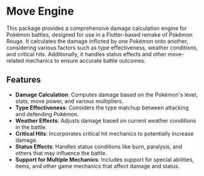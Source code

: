 # Move Engine

This package provides a comprehensive damage calculation engine for Pokémon battles, designed for use in a Flutter-based remake of Pokémon Rouge. It calculates the damage inflicted by one Pokémon onto another, considering various factors such as type effectiveness, weather conditions, and critical hits. Additionally, it handles status effects and other move-related mechanics to ensure accurate battle outcomes.

## Features

- **Damage Calculation**: Computes damage based on the Pokémon's level, stats, move power, and various multipliers.
- **Type Effectiveness**: Considers the type matchup between attacking and defending Pokémon.
- **Weather Effects**: Adjusts damage based on current weather conditions in the battle.
- **Critical Hits**: Incorporates critical hit mechanics to potentially increase damage.
- **Status Effects**: Handles status conditions like burn, paralysis, and others that may influence the battle.
- **Support for Multiple Mechanics**: Includes support for special abilities, items, and other game mechanics that affect damage and status.